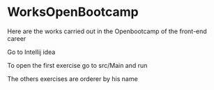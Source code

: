 # WorksOpenBootcamp

Here are the works carried out in the Openbootcamp of the front-end career

Go to Intellij idea

To open the first exercise go to src/Main and run

The others exercises are orderer by his name
